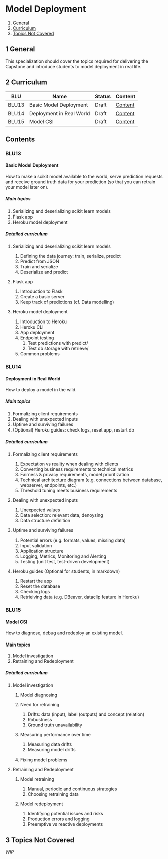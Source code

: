 # Model Deployment

1. [General](#1-general)
2. [Curriculum](#2-curriculum)
3. [Topics Not Covered](#3-topics-not-covered)

## 1 General

This specialization should cover the topics required for delivering the Capstone and introduce students to model deployment in real life.


## 2 Curriculum

| BLU   | Name                     | Status | Content           |
| ----- | ------------------------ | ------ | ----------------- |
| BLU13 | Basic Model Deployment   | Draft  | [Content](#blu13) |
| BLU14 | Deployment in Real World | Draft  | [Content](#blu14) |
| BLU15 | Model CSI                | Draft  | [Content](#blu15) |

## Contents

### BLU13

#### Basic Model Deployment

How to make a scikit model available to the world, serve prediction requests and receive ground truth data for your prediction (so that you can retrain your model later on).

##### Main topics

1. Serializing and deserializing scikit learn models
2. Flask app
3. Heroku model deployment

##### Detailed curriculum

1. Serializing and deserializing scikit learn models

   1. Defining the data journey: train, serialize, predict
   2. Predict from JSON
   3. Train and serialize
   4. Deserialize and predict

2. Flask app
   1. Introduction to Flask
   2. Create a basic server
   3. Keep track of predictions (cf. Data modelling)

3. Heroku model deployment

   1. Introduction to Heroku
   2. Heroku CLI
   3. App deployment
   4. Endpoint testing
      1. Test predictions with predict/
      2. Test db storage with retrieve/
   5. Common problems

### BLU14

#### Deployment in Real World

How to deploy a model in the wild.

##### Main topics

1. Formalizing client requirements
2. Dealing with unexpected inputs
3. Uptime and surviving failures
4. (Optional) Heroku guides: check logs, reset app, restart db

##### Detailed curriculum

1. Formalizing client requirements

    1. Expectation vs reality when dealing with clients
    2. Converting business requirements to technical metrics
    3. Fairness & privacy requirements, model prioritization
    4. Technical architecture diagram (e.g. connections between database, webserver, endpoints, etc.)
    5. Threshold tuning meets business requirements

2. Dealing with unexpected inputs

    1. Unexpected values
    2. Data selection: relevant data, denoysing
    3. Data structure definition

3. Uptime and surviving failures

    1. Potential errors (e.g. formats, values, missing data)
    2. Input validation
    3. Application structure
    4. Logging, Metrics, Monitoring and Alerting
    5. Testing (unit test, test-driven development)

4. Heroku guides (Optional for students, in markdown)
   1. Restart the app
   2. Reset the database
   3. Checking logs
   4. Retrieiving data (e.g. DBeaver, dataclip feature in Heroku)

### BLU15

#### Model CSI

How to diagnose, debug and redeploy an existing model.

#### Main topics

1. Model investigation
2. Retraining and Redeployment

##### Detailed curriculum

1. Model investigation

   1. Model diagnosing
   2. Need for retraining
      1. Drifts: data (input), label (outputs) and concept (relation)
      2. Robustness
      3. Ground truth unavailability

   3. Measuring performance over time
      1. Measuring data drifts
      2. Measuring model drifts

   4. Fixing model problems

2. Retraining and Redeployment

   1. Model retraining

      1. Manual, periodic and continuous strategies
      2. Choosing retraining data

   2. Model redeployment

        1. Identifying potential issues and risks
        2. Production errors and logging
        3. Preemptive vs reactive deployments

## 3 Topics Not Covered

*WIP*

